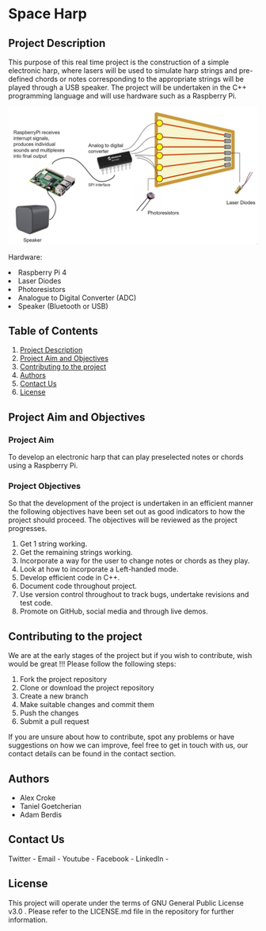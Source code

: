 # Space Harp

## Project Description 


This purpose of this real time project is the construction of a simple electronic harp, where lasers will be used to simulate harp strings and pre-defined chords or notes corresponding to the appropriate strings will be played through a USB speaker. The project will be undertaken in the C++ programming language and will use hardware such as a Raspberry Pi. 


  <a href="https://github.com/adam7400/laser-harp">
    <img src="Skematic.jpg" alt="Schematic" >
  </a>


Hardware: 

<li>Raspberry Pi 4 </li>
<li>Laser Diodes </li>
<li>Photoresistors </li>
<li>Analogue to Digital Converter (ADC) </li>
<li>Speaker (Bluetooth or USB) </li>



## Table of Contents 

  <ol>
	<li> 
		<a href="## Project Description ">Project Description </a>   
	</li>
	<li>
		 <a href="## Project Aim and Objectives ">Project Aim and Objectives </a> 
	<li> 
		<a href="## Contributing to the project ">Contributing to the project </a>   
	</li>
	<li> 
		<a href="## Authors  ">Authors </a>   
	</li>
	<li> 
		<a href="## Contact Us">Contact Us </a>   
	</li>
	<li> 
		<a href="## License ">License </a>   
	</li>
  </ol>

## Project Aim and Objectives

### Project Aim
To develop an electronic harp that can play preselected notes or chords using a Raspberry Pi.

### Project Objectives

So that the development of the project is undertaken in an efficient manner the following objectives have been set out as good indicators to how the project should proceed. The objectives will be reviewed as the project progresses. 

<ol>
<li>Get 1 string working. </li>
<li>Get the remaining strings working. </li>
<li>Incorporate a way for the user to change notes or chords as they play. </li>
<li>Look at how to incorporate a Left-handed mode. </li>
<li>Develop efficient code in C++. </li>
<li>Document code throughout project. </li>
<li>Use version control throughout to track bugs, undertake revisions and test code. </li>
<li>Promote on GitHub, social media and through live demos. </li>
</ol>


## Contributing to the project

We are at the early stages of the project but if you wish to contribute, wish would be great !!! Please follow the following steps:

<ol>
<li>Fork the project repository</li>
<li>Clone or download the project repository </li>
<li>Create a new branch</li>
<li>Make suitable changes and commit them</li>
<li>Push the changes </li>
<li>Submit a pull request</li>
</ol>

If you are unsure about how to contribute, spot any problems or have suggestions on how we can improve, feel free to get in touch with us, our contact details can be found in the contact section. 

## Authors 

<ul>
<li> Alex Croke </li>
<li> Taniel Goetcherian </li>
<li> Adam Berdis </li>
</ul>

## Contact Us

Twitter - 
Email - 
Youtube - 
Facebook - 
LinkedIn - 

## License 

This project will operate under the terms of GNU General Public License v3.0 . Please refer to the LICENSE.md file in the repository for further information.

